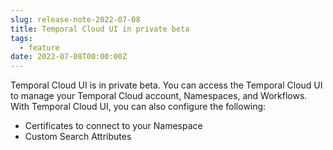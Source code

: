 ```yaml
---
slug: release-note-2022-07-08
title: Temporal Cloud UI in private beta
tags:
  - feature
date: 2022-07-08T00:00:00Z
---
```


Temporal Cloud UI is in private beta.
You can access the Temporal Cloud UI to manage your Temporal Cloud account, Namespaces, and Workflows.
With Temporal Cloud UI, you can also configure the following:

- Certificates to connect to your Namespace
- Custom Search Attributes
